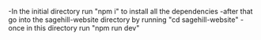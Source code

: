 -In the initial directory run "npm i" to install all the dependencies 
-after that go into the sagehill-website directory by running "cd sagehill-website"
-once in this directory run "npm run dev"

